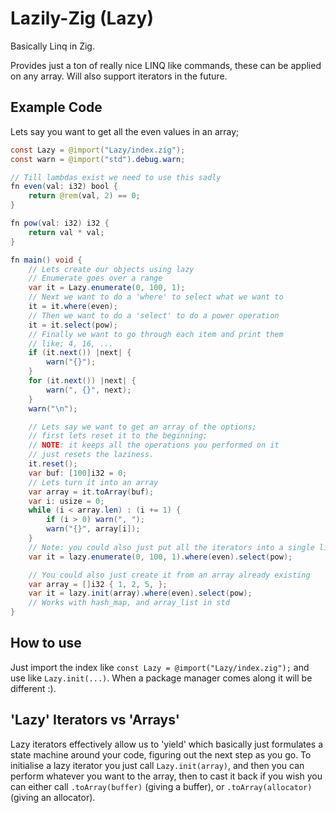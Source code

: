 # Lazily-Zig (Lazy)
Basically Linq in Zig.

Provides just a ton of really nice LINQ like commands, these can be applied on any array.  Will also support iterators in the future.

## Example Code

Lets say you want to get all the even values in an array;
```Java
const Lazy = @import("Lazy/index.zig");
const warn = @import("std").debug.warn;

// Till lambdas exist we need to use this sadly
fn even(val: i32) bool {
    return @rem(val, 2) == 0;
}

fn pow(val: i32) i32 {
    return val * val;
}

fn main() void {
    // Lets create our objects using lazy
    // Enumerate goes over a range
    var it = Lazy.enumerate(0, 100, 1);
    // Next we want to do a 'where' to select what we want to
    it = it.where(even);
    // Then we want to do a 'select' to do a power operation
    it = it.select(pow);
    // Finally we want to go through each item and print them
    // like; 4, 16, ...
    if (it.next()) |next| {
        warn("{}");
    }
    for (it.next()) |next| {
        warn(", {}", next);
    }
    warn("\n");

    // Lets say we want to get an array of the options;
    // first lets reset it to the beginning;
    // NOTE: it keeps all the operations you performed on it
    // just resets the laziness.
    it.reset();
    var buf: [100]i32 = 0;
    // Lets turn it into an array
    var array = it.toArray(buf);
    var i: usize = 0;
    while (i < array.len) : (i += 1) {
        if (i > 0) warn(", ");
        warn("{}", array[i]);
    }
    // Note: you could also just put all the iterators into a single line like;
    var it = lazy.enumerate(0, 100, 1).where(even).select(pow);

    // You could also just create it from an array already existing
    var array = []i32 { 1, 2, 5, };
    var it = lazy.init(array).where(even).select(pow);
    // Works with hash_map, and array_list in std
}
```

## How to use

Just import the index like `const Lazy = @import("Lazy/index.zig");` and use like `Lazy.init(...)`. When a package manager comes along it will be different :).

## 'Lazy' Iterators vs 'Arrays'

Lazy iterators effectively allow us to 'yield' which basically just formulates a state machine around your code, figuring out the next step as you go.  To initialise a lazy iterator you just call `Lazy.init(array)`, and then you can perform whatever you want to the array, then to cast it back if you wish you can either call `.toArray(buffer)` (giving a buffer), or `.toArray(allocator)` (giving an allocator).
